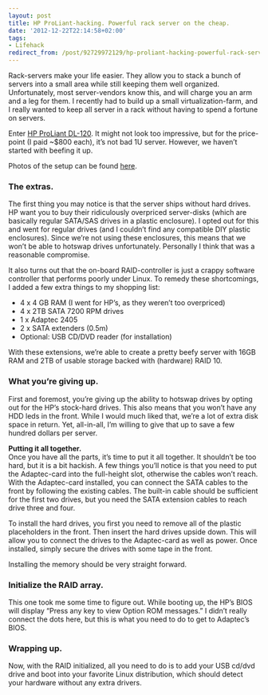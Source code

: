 ```yaml
---
layout: post
title: HP ProLiant-hacking. Powerful rack server on the cheap.
date: '2012-12-22T22:14:58+02:00'
tags:
- Lifehack
redirect_from: /post/92729972129/hp-proliant-hacking-powerful-rack-server-on-the-cheap
---
```


Rack-servers make your life easier. They allow you to stack a bunch of servers into a small area while still keeping them well organized. Unfortunately, most server-vendors know this, and will charge you an arm and a leg for them. I recently had to build up a small virtualization-farm, and I really wanted to keep all server in a rack without having to spend a fortune on servers.

Enter [HP ProLiant DL-120](http://h10010.www1.hp.com/wwpc/us/en/sm/WF06b/15351-15351-3328412-241644-3328421-5075933-5173493-5173494.html?dnr=1). It might not look too impressive, but for the price-point (I paid ~$800 each), it’s not bad 1U server. However, we haven’t started with beefing it up.

Photos of the setup can be found [here](https://plus.google.com/photos/102112347693505491575/albums/5824880631135958625?authkey=CNeWsJ6r67PABQ).

### The extras.

The first thing you may notice is that the server ships without hard drives. HP want you to buy their ridiculously overpriced server-disks (which are basically regular SATA/SAS drives in a plastic enclosure). I opted out for this and went for regular drives (and I couldn’t find any compatible DIY plastic enclosures). Since we’re not using these enclosures, this means that we won’t be able to hotswap drives unfortunately. Personally I think that was a reasonable compromise.

It also turns out that the on-board RAID-controller is just a crappy software controller that performs poorly under Linux. To remedy these shortcomings, I added a few extra things to my shopping list:

- 4 x 4 GB RAM (I went for HP’s, as they weren’t too overpriced)
- 4 x 2TB SATA 7200 RPM drives
- 1 x Adaptec 2405
- 2 x SATA extenders (0.5m)
- Optional: USB CD/DVD reader (for installation)

With these extensions, we’re able to create a pretty beefy server with 16GB RAM and 2TB of usable storage backed with (hardware) RAID 10.

### What you’re giving up.

First and foremost, you’re giving up the ability to hotswap drives by opting out for the HP’s stock-hard drives. This also means that you won’t have any HDD leds in the front. While I would much liked that, we’re a lot of extra disk space in return. Yet, all-in-all, I’m willing to give that up to save a few hundred dollars per server.

**Putting it all together.**\
Once you have all the parts, it’s time to put it all together. It shouldn’t be too hard, but it is a bit hackish. A few things you’ll notice is that you need to put the Adaptec-card into the full-height slot, otherwise the cables won’t reach. With the Adaptec-card installed, you can connect the SATA cables to the front by following the existing cables. The built-in cable should be sufficient for the first two drives, but you need the SATA extension cables to reach drive three and four.

To install the hard drives, you first you need to remove all of the plastic placeholders in the front. Then insert the hard drives upside down. This will allow you to connect the drives to the Adaptec-card as well as power. Once installed, simply secure the drives with some tape in the front.

Installing the memory should be very straight forward.

### Initialize the RAID array.

This one took me some time to figure out. While booting up, the HP’s BIOS will display “Press any key to view Option ROM messages.” I didn’t really connect the dots here, but this is what you need to do to get to Adaptec’s BIOS.

### Wrapping up.

Now, with the RAID initialized, all you need to do is to add your USB cd/dvd drive and boot into your favorite Linux distribution, which should detect your hardware without any extra drivers.

